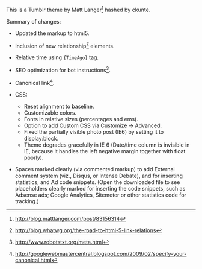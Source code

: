 This is a Tumblr theme by Matt Langer[^1] hashed by ckunte.

Summary of changes:

* Updated the markup to html5.
* Inclusion of new relationship[^2] elements.
* Relative time using `{TimeAgo}` tag.
* SEO optimization for bot instructions[^3].
* Canonical link[^4].

* CSS:

	* Reset alignment to baseline.
	* Customizable colors.
	* Fonts in relative sizes (percentages and ems).
	* Option to add Custom CSS via Customize -> Advanced.
	* Fixed the partially visible photo post (IE6) by setting it to display:block.
	* Theme degrades gracefully in IE 6 (Date/time column is invisible in IE, because it handles the left negative margin together with float poorly).
* Spaces marked clearly (via commented markup) to add External comment system (viz., Disqus, or Intense Debate), and for inserting statistics, and Ad code snippets. (Open the downloaded file to see placeholders clearly marked for inserting the code snippets, such as Adsense ads; Google Analytics, Sitemeter or other statistics code for tracking.)

[^1]: http://blog.mattlanger.com/post/83156314
[^2]: http://blog.whatwg.org/the-road-to-html-5-link-relations
[^3]: http://www.robotstxt.org/meta.html
[^4]: http://googlewebmastercentral.blogspot.com/2009/02/specify-your-canonical.html

